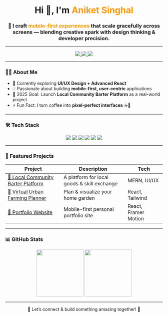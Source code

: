 <!-- Banner / Hero Section -->
<h1 align="center">Hi 👋, I'm <span style="color:#ff9800;">Aniket Singhal</span></h1>
<h3 align="center">🚀 I craft <span style="color:#ff9800;">mobile-first experiences</span> that scale gracefully across screens — blending creative spark with design thinking & developer precision.</h3>

---

<!-- Social Links -->
<p align="center">
  <a href="https://linkedin.com/in/aniket-singhal" target="_blank">
    <img src="https://img.shields.io/badge/LinkedIn-0077B5?style=for-the-badge&logo=linkedin&logoColor=white"/>
  </a>
  <a href="mailto:anikets1712@gmail.com" target="_blank">
    <img src="https://img.shields.io/badge/Email-D14836?style=for-the-badge&logo=gmail&logoColor=white"/>
  </a>
  <a href="https://anikets1712.github.io" target="_blank">
    <img src="https://img.shields.io/badge/Portfolio-000000?style=for-the-badge&logo=vercel&logoColor=white"/>
  </a>
</p>

---

<!-- About Me -->
### 👨‍💻 About Me  
- 🌱 Currently exploring **UI/UX Design + Advanced React**  
- 💡 Passionate about building **mobile-first, user-centric** applications  
- 🎯 2025 Goal: Launch **Local Community Barter Platform** as a real-world project  
- ⚡ Fun Fact: I turn coffee into **pixel-perfect interfaces** ☕🎨

---

<!-- Tech Stack -->
### 🛠 Tech Stack  
<p align="center">
  <img src="https://img.shields.io/badge/React-61DAFB?style=for-the-badge&logo=react&logoColor=000"/>
  <img src="https://img.shields.io/badge/Flutter-02569B?style=for-the-badge&logo=flutter&logoColor=white"/>
  <img src="https://img.shields.io/badge/MongoDB-4EA94B?style=for-the-badge&logo=mongodb&logoColor=white"/>
  <img src="https://img.shields.io/badge/Express.js-000000?style=for-the-badge&logo=express&logoColor=white"/>
  <img src="https://img.shields.io/badge/Node.js-43853D?style=for-the-badge&logo=node.js&logoColor=white"/>
  <img src="https://img.shields.io/badge/UI%2FUX-FABF15?style=for-the-badge&logo=figma&logoColor=000"/>
</p>

---

<!-- Featured Projects -->
### 📌 Featured Projects  
| Project | Description | Tech |
|---------|-------------|------|
| [📱 Local Community Barter Platform](#) | A platform for local goods & skill exchange | MERN, UI/UX |
| [🌱 Virtual Urban Farming Planner](#) | Plan & visualize your home garden | React, Tailwind |
| [🎨 Portfolio Website](#) | Mobile-first personal portfolio site | React, Framer Motion |

---

<!-- GitHub Stats -->
### 📊 GitHub Stats  
<p align="center">
  <img src="https://github-readme-stats.vercel.app/api?username=AniketS1712&show_icons=true&theme=tokyonight" height="150"/>
  <img src="https://streak-stats.demolab.com?user=AniketS1712&theme=tokyonight" height="150"/>
</p>

---

<!-- Footer -->
<p align="center">
  💬 Let’s connect & build something amazing together! 🚀  
</p>
